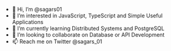 - 👋 Hi, I’m @sagars01
- 👀 I’m interested in JavaScript, TypeScript and Simple Useful Applications
- 🌱 I’m currently learning Distributed Systems and PostgreSQL
- 💞️ I’m looking to collaborate on Database or API Development
- 📫 Reach me on Twitter @sagars_01

<!---
sagars01/sagars01 is a ✨ special ✨ repository because its `README.md` (this file) appears on your GitHub profile.
You can click the Preview link to take a look at your changes.
--->
